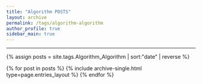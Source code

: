```yaml
---
title: "Algorithm POSTS"
layout: archive
permalink: /tags/algorithm-algorithm
author_profile: true
sidebar_main: true
---
```


---

{% assign posts = site.tags.Algorithm_Algorithm | sort:"date" | reverse  %}

{% for post in posts %}
  {% include archive-single.html type=page.entries_layout %}
{% endfor %}
